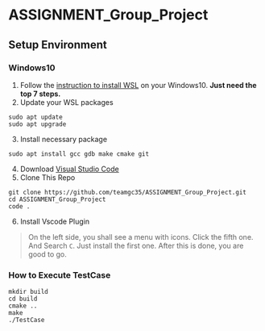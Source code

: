 # ASSIGNMENT_Group_Project

## Setup Environment
### Windows10
1. Follow the [instruction to install WSL](https://docs.microsoft.com/en-us/windows/wsl/install-win10) on your Windows10. **Just need the top 7 steps.**
2. Update your WSL packages
```shell
sudo apt update
sudo apt upgrade
```
3. Install necessary package
```shell
sudo apt install gcc gdb make cmake git
```
4. Download [Visual Studio Code](https://code.visualstudio.com/)
5. Clone This Repo
```shell
git clone https://github.com/teamgc35/ASSIGNMENT_Group_Project.git
cd ASSIGNMENT_Group_Project
code .
```
6. Install Vscode Plugin  
> On the left side, you shall see a menu with icons. Click the fifth one. And Search `C`. Just install the first one. After this is done, you are good to go.
### How to Execute TestCase
```shell
mkdir build
cd build
cmake ..
make
./TestCase
```
